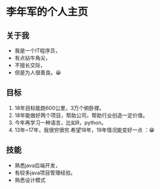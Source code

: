 

# 李年军的个人主页

## 关于我
<ul>
<li> 我是一个IT程序员，</li>
<li> 有点钻牛角尖，</li>
<li> 不擅长交际，</li>
<li> 但是为人很善良。😀 </li>
</ul>


## 目标
<ol>
<li> 18年目标能跑600公里，3万个俯卧撑。</li>
<li> 18年能做好两个项目，帮助公司，帮助行业创造一定价值。</li>
<li> 今年再学习一种语言，比如R，python。</li>
<li> 13年~17年，我很穷很穷.希望18年，19年情况能变好一点 ：😁</li>
</ol>

## 技能
<ul>
<li> 熟悉java后端开发，</li>
<li> 有较多java项目管理经验。</li>
<li> 熟悉设计模式</li>
 </ul>



